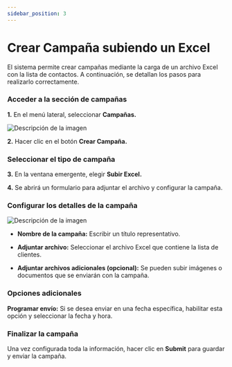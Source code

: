 ```yaml
---
sidebar_position: 3
---
```


# Crear Campaña subiendo un Excel

El sistema permite crear campañas mediante la carga de un archivo Excel con la lista de contactos. A continuación, se detallan los pasos para realizarlo correctamente.


### Acceder a la sección de campañas

**1.** En el menú lateral, seleccionar **Campañas.**

![Descripción de la imagen](/img/Cliente_DashCampaña.png)

**2.** Hacer clic en el botón **Crear Campaña.**

### Seleccionar el tipo de campaña

**3.** En la ventana emergente, elegir **Subir Excel.**

**4.** Se abrirá un formulario para adjuntar el archivo y configurar la campaña.

### Configurar los detalles de la campaña

![Descripción de la imagen](/img/Cliente_CrearCampañaExcel.png)

* **Nombre de la campaña:** Escribir un título representativo.

* **Adjuntar archivo:** Seleccionar el archivo Excel que contiene la lista de clientes.

* **Adjuntar archivos adicionales (opcional):** Se pueden subir imágenes o documentos que se enviarán con la campaña.

### Opciones adicionales

**Programar envío:** Si se desea enviar en una fecha específica, habilitar esta opción y seleccionar la fecha y hora.

### Finalizar la campaña

Una vez configurada toda la información, hacer clic en **Submit** para guardar y enviar la campaña.


